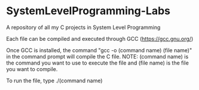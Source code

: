 # SystemLevelProgramming-Labs
A repository of all my C projects in System Level Programming

Each file can be compiled and executed through GCC (https://gcc.gnu.org/)

Once GCC is installed, the command "gcc -o (command name) (file name)" in the command prompt will compile the C file. 
NOTE: (command name) is the command you want to use to execute the file and (file name) is the file you want to compile.

To run the file, type ./(command name)
